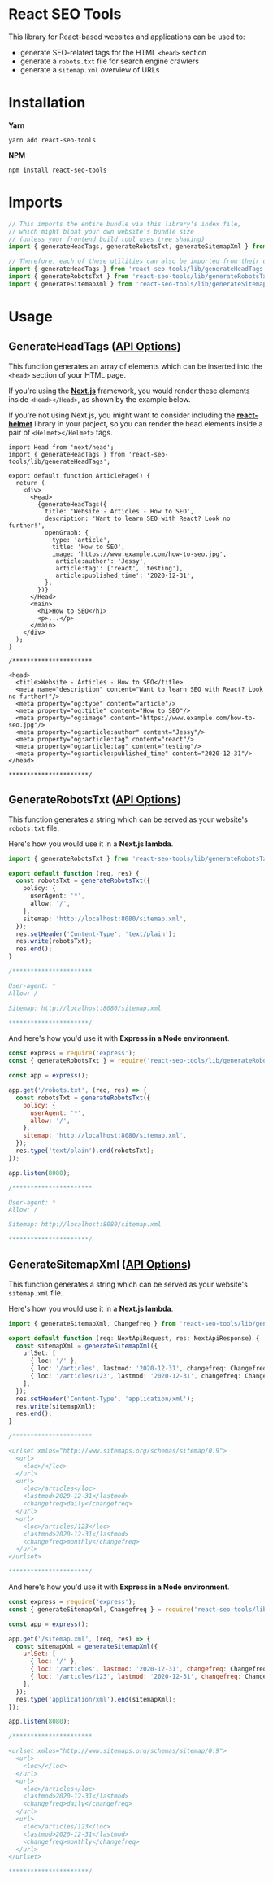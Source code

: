 # React SEO Tools

This library for React-based websites and applications can be used to:

- generate SEO-related tags for the HTML `<head>` section
- generate a `robots.txt` file for search engine crawlers
- generate a `sitemap.xml` overview of URLs

# Installation

**Yarn**

```
yarn add react-seo-tools
```

**NPM**

```
npm install react-seo-tools
```

# Imports

```ts
// This imports the entire bundle via this library's index file,
// which might bloat your own website's bundle size
// (unless your frontend build tool uses tree shaking)
import { generateHeadTags, generateRobotsTxt, generateSitemapXml } from 'react-seo-tools';

// Therefore, each of these utilities can also be imported from their own file
import { generateHeadTags } from 'react-seo-tools/lib/generateHeadTags';
import { generateRobotsTxt } from 'react-seo-tools/lib/generateRobotsTxt';
import { generateSitemapXml } from 'react-seo-tools/lib/generateSitemapXml';
```

# Usage

## GenerateHeadTags ([API Options](./src/generateHeadTags.tsx))

This function generates an array of elements which can be inserted into the `<head>` section of your HTML page.

If you're using the [**Next.js**](https://nextjs.org/) framework,
you would render these elements inside `<Head></Head>`, as shown by the example below.

If you're not using Next.js,
you might want to consider including the [**react-helmet**](https://github.com/nfl/react-helmet) library in your project,
so you can render the head elements inside a pair of `<Helmet></Helmet>` tags.

```tsx
import Head from 'next/head';
import { generateHeadTags } from 'react-seo-tools/lib/generateHeadTags';

export default function ArticlePage() {
  return (
    <div>
      <Head>
        {generateHeadTags({
          title: 'Website - Articles - How to SEO',
          description: 'Want to learn SEO with React? Look no further!',
          openGraph: {
            type: 'article',
            title: 'How to SEO',
            image: 'https://www.example.com/how-to-seo.jpg',
            'article:author': 'Jessy',
            'article:tag': ['react', 'testing'],
            'article:published_time': '2020-12-31',
          },
        })}
      </Head>
      <main>
        <h1>How to SEO</h1>
        <p>...</p>
      </main>
    </div>
  );
}

/**********************

<head>
  <title>Website - Articles - How to SEO</title>
  <meta name="description" content="Want to learn SEO with React? Look no further!"/>
  <meta property="og:type" content="article"/>
  <meta property="og:title" content="How to SEO"/>
  <meta property="og:image" content="https://www.example.com/how-to-seo.jpg"/>
  <meta property="og:article:author" content="Jessy"/>
  <meta property="og:article:tag" content="react"/>
  <meta property="og:article:tag" content="testing"/>
  <meta property="og:article:published_time" content="2020-12-31"/>
</head>

**********************/
```

## GenerateRobotsTxt ([API Options](./src/generateRobotsTxt.ts))

This function generates a string which can be served as your website's `robots.txt` file.

Here's how you would use it in a **Next.js lambda**.

```ts
import { generateRobotsTxt } from 'react-seo-tools/lib/generateRobotsTxt';

export default function (req, res) {
  const robotsTxt = generateRobotsTxt({
    policy: {
      userAgent: '*',
      allow: '/',
    },
    sitemap: 'http://localhost:8080/sitemap.xml',
  });
  res.setHeader('Content-Type', 'text/plain');
  res.write(robotsTxt);
  res.end();
}

/**********************

User-agent: *
Allow: /

Sitemap: http://localhost:8080/sitemap.xml

**********************/
```

And here's how you'd use it with **Express in a Node environment**.

```js
const express = require('express');
const { generateRobotsTxt } = require('react-seo-tools/lib/generateRobotsTxt');

const app = express();

app.get('/robots.txt', (req, res) => {
  const robotsTxt = generateRobotsTxt({
    policy: {
      userAgent: '*',
      allow: '/',
    },
    sitemap: 'http://localhost:8080/sitemap.xml',
  });
  res.type('text/plain').end(robotsTxt);
});

app.listen(8080);

/**********************

User-agent: *
Allow: /

Sitemap: http://localhost:8080/sitemap.xml

**********************/
```

## GenerateSitemapXml ([API Options](./src/generateSitemapXml.ts))

This function generates a string which can be served as your website's `sitemap.xml` file.

Here's how you would use it in a **Next.js lambda**.

```ts
import { generateSitemapXml, Changefreq } from 'react-seo-tools/lib/generateSitemapXml';

export default function (req: NextApiRequest, res: NextApiResponse) {
  const sitemapXml = generateSitemapXml({
    urlSet: [
      { loc: '/' },
      { loc: '/articles', lastmod: '2020-12-31', changefreq: Changefreq.daily },
      { loc: '/articles/123', lastmod: '2020-12-31', changefreq: Changefreq.monthly },
    ],
  });
  res.setHeader('Content-Type', 'application/xml');
  res.write(sitemapXml);
  res.end();
}

/**********************

<urlset xmlns="http://www.sitemaps.org/schemas/sitemap/0.9">
  <url>
    <loc>/</loc>
  </url>
  <url>
    <loc>/articles</loc>
    <lastmod>2020-12-31</lastmod>
    <changefreq>daily</changefreq>
  </url>
  <url>
    <loc>/articles/123</loc>
    <lastmod>2020-12-31</lastmod>
    <changefreq>monthly</changefreq>
  </url>
</urlset>

**********************/
```

And here's how you'd use it with **Express in a Node environment**.

```js
const express = require('express');
const { generateSitemapXml, Changefreq } = require('react-seo-tools/lib/generateSitemapXml');

const app = express();

app.get('/sitemap.xml', (req, res) => {
  const sitemapXml = generateSitemapXml({
    urlSet: [
      { loc: '/' },
      { loc: '/articles', lastmod: '2020-12-31', changefreq: Changefreq.daily },
      { loc: '/articles/123', lastmod: '2020-12-31', changefreq: Changefreq.monthly },
    ],
  });
  res.type('application/xml').end(sitemapXml);
});

app.listen(8080);

/**********************

<urlset xmlns="http://www.sitemaps.org/schemas/sitemap/0.9">
  <url>
    <loc>/</loc>
  </url>
  <url>
    <loc>/articles</loc>
    <lastmod>2020-12-31</lastmod>
    <changefreq>daily</changefreq>
  </url>
  <url>
    <loc>/articles/123</loc>
    <lastmod>2020-12-31</lastmod>
    <changefreq>monthly</changefreq>
  </url>
</urlset>

**********************/
```
